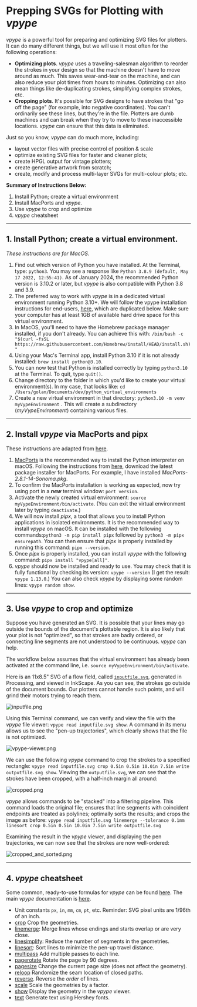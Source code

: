 # Prepping SVGs for Plotting with *vpype*

*vpype* is a powerful tool for preparing and optimizing SVG files for plotters. It can do many different things, but we will use it most often for the following operations: 

* **Optimizing plots**. *vpype* uses a traveling-salesman algorithm to reorder the strokes in your design so that the machine doesn't have to move around as much. This saves wear-and-tear on the machine, and can also reduce your plot times from hours to minutes. Optimizing can also mean things like de-duplicating strokes, simplifying complex strokes, etc.
* **Cropping plots**. It's possible for SVG designs to have strokes that "go off the page" (for example, into negative coordinates). You can't ordinarily see these lines, but they're in the file. Plotters are dumb machines and can break when they try to move to these inaccessible locations. *vpype* can ensure that this data is eliminated.

Just so you know, *vpype* can do much more, including: 

* layout vector files with precise control of position & scale
* optimize existing SVG files for faster and cleaner plots;
* create HPGL output for vintage plotters;
* create generative artwork from scratch;
* create, modify and process multi-layer SVGs for multi-colour plots; etc.

**Summary of Instructions Below:** 

1. Install Python; create a virtual environment
2. Install MacPorts and *vpype*.
3. Use *vpype* to crop and optimize
4. *vpype* cheatsheet

---

## 1. Install Python; create a virtual environment.

*These instructions are for MacOS.*

1. Find out which version of Python you have installed. At the Terminal, type: `python3`. You may see a response like `Python 3.8.9 (default, May 17 2022, 12:55:41)`. As of January 2024, the recommended Python version is 3.10.2 or later, but *vpype* is also compatible with Python 3.8 and 3.9.
2. The preferred way to work with *vpype* is in a dedicated virtual environment running Python 3.10+. We will follow the vpype installation instructions for end-users, [here](https://vpype.readthedocs.io/en/latest/install.html), which are duplicated below. Make sure your computer has at least 1GB of available hard drive space for this virtual environment. 
3. In MacOS, you'll need to have the Homebrew package manager installed, if you don't already. You can achieve this with: `/bin/bash -c "$(curl -fsSL https://raw.githubusercontent.com/Homebrew/install/HEAD/install.sh)"`
4. Using your Mac's Terminal app, install Python 3.10 if it is not already installed: `brew install python@3.10`. 
5. You can now test that Python is installed correctly by typing `python3.10` at the Terminal. To quit, type `quit()`.
6. Change directory to the folder in which you'd like to create your virtual environment(s). In my case, that looks like: `cd /Users/golan/Documents/dev/python_virtual_environments`
7. Create a new virtual environment in that directory: `python3.10 -m venv myVypeEnvironment` . This will create a subdirectory (*myVypeEnvironment*) containing various files.

---

## 2. Install *vpype* via MacPorts and pipx

These instructions are adapted from [here](https://vpype.readthedocs.io/en/latest/install.html).

1. [MacPorts](https://www.macports.org/) is the recommended way to install the Python interpreter on macOS. Following the instructions from [here](https://guide.macports.org/chunked/installing.macports.html), download the latest package installer for MacPorts. For example, I have installed *MacPorts-2.8.1-14-Sonoma.pkg*.
2. To confirm the MacPorts installation is working as expected, now try using port in a ***new*** terminal window: `port version`.
3. Activate the newly created virtual environment: `source myVypeEnvironment/bin/activate`. (You can exit the virtual environment later by typing `deactivate`.)
4. We will now install *pipx*, a tool that allows you to install Python applications in isolated environments. It is the recommended way to install *vpype* on macOS. It can be installed with the following commands:`python3 -m pip install pipx` followed by `python3 -m pipx ensurepath`. You can then ensure that *pipx* is properly installed by running this command: `pipx --version`.
5. Once *pipx* is properly installed, you can install *vpype* with the following command: `pipx install "vpype[all]"`.
7. *vpype* should now be installed and ready to use. You may check that it is fully functional by checking its version: `vpype --version` (I get the result: `vpype 1.13.0`.) You can also check *vpype* by displaying some random lines: `vpype random show`.

---

## 3. Use *vpype* to crop and optimize

Suppose you have generated an SVG. It is possible that your lines may go outside the bounds of the document's plottable region. It is also likely that your plot is not "optimized", so that strokes are badly ordered, or connecting line segments are not understood to be continuous. *vpype* can help. 

The workflow below assumes that the virtual environment has already been activated at the command line, i.e. `source myVypeEnvironment/bin/activate`. 

Here is an 11x8.5" SVG of a flow field, called [`inputfile.svg`](inputfile.svg), generated in Processing, and viewed in InkScape. As you can see, the strokes go outside of the document bounds. Our plotters cannot handle such points, and will grind their motors trying to reach them.

![inputfile.png](inputfile.png)

Using this Terminal command, we can verify and view the file with the *vpype* file viewer: `vpype read inputfile.svg show`. A command in its menu allows us to see the "pen-up trajectories", which clearly shows that the file is not optimized. 

![vpype-viewer.png](vpype-viewer.png)

We can use the following *vpype* command to crop the strokes to a specified rectangle: `vpype read inputfile.svg crop 0.5in 0.5in 10.0in 7.5in write outputfile.svg show`. Viewing the `outputfile.svg`, we can see that the strokes have been cropped, with a half-inch margin all around: 

![cropped.png](cropped.png)

*vpype* allows commands to be "stacked" into a filtering pipeline. This command loads the original file; ensures that line segments with coincident endpoints are treated as polylines; optimally sorts the results; and crops the image as before: `vpype read inputfile.svg linemerge --tolerance 0.1mm linesort crop 0.5in 0.5in 10.0in 7.5in write outputfile.svg`

Examining the result in the *vpype* viewer, and displaying the pen trajectories, we can now see that the strokes are now well-ordered: 

![cropped_and_sorted.png](cropped_and_sorted.png)

---

## 4. *vpype* cheatsheet

Some common, ready-to-use formulas for *vpype* can be found [here](https://github.com/abey79/vpype?tab=readme-ov-file#examples). The main *vpype* documentation is [here](https://vpype.readthedocs.io/en/latest/index.html). 

* Unit constants `px`, `in`, `mm`, `cm`, `pt`, etc. Reminder: SVG pixel units are 1/96th of an inch.
* [crop](https://vpype.readthedocs.io/en/latest/reference.html#crop) Crop the geometries.
* [linemerge](https://vpype.readthedocs.io/en/latest/reference.html#cmd-linemerge): Merge lines whose endings and starts overlap or are very close.
* [linesimplify](https://vpype.readthedocs.io/en/latest/reference.html#linesimplify): Reduce the number of segments in the geometries.
* [linesort](https://vpype.readthedocs.io/en/latest/reference.html#linesort): Sort lines to minimize the pen-up travel distance.
* [multipass](https://vpype.readthedocs.io/en/latest/reference.html#multipass) Add multiple passes to each line.
* [pagerotate](https://vpype.readthedocs.io/en/latest/reference.html#pagerotate) Rotate the page by 90 degrees.
* [pagesize](https://vpype.readthedocs.io/en/latest/reference.html#pagesize) Change the current page size (does not affect the geometry). 
* [reloop](https://vpype.readthedocs.io/en/latest/reference.html#reloop) Randomize the seam location of closed paths.
* [reverse](https://vpype.readthedocs.io/en/latest/reference.html#reverse). Reverse the *order* of lines.
* [scale](https://vpype.readthedocs.io/en/latest/reference.html#scale) Scale the geometries by a factor.
* [show](https://vpype.readthedocs.io/en/latest/reference.html#show) Display the geometry in the *vpype* viewer.
* [text](https://vpype.readthedocs.io/en/latest/reference.html#text) Generate text using Hershey fonts.


